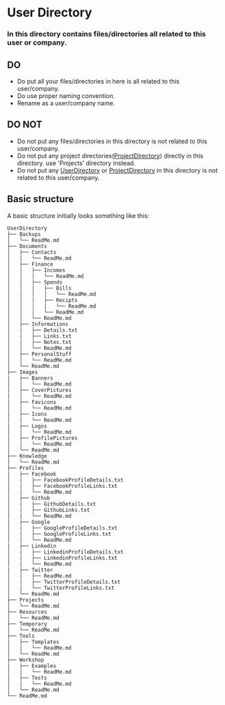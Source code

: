# User Directory

### In this directory contains files/directories all related to this user or company.


## DO

* Do put all your files/directories in here is all related to this user/company.
* Do use proper naming convention.
* Rename as a user/company name.


## DO NOT

* Do not put any files/directories in this directory is not related to this user/company.
* Do not put any project directories([ProjectDirectory](https://github.com/GetStartedOn/DirectoryTree/tree/master/ProjectDirectory)) directly in this directory. use 'Projects' directory instead.
* Do not put any [UserDirectory](https://github.com/GetStartedOn/DirectoryTree/tree/master/UserDirectory) or [ProjectDirectory](https://github.com/GetStartedOn/DirectoryTree/tree/master/ProjectDirectory) in this directory is not related to this user/company.


## Basic structure

A basic structure initially looks something like this:

```
UserDirectory
├── Backups
│   └── ReadMe.md
├── Documents
│   ├── Contacts
│   |   └── ReadMe.md
│   ├── Finance
│   |   ├── Incomes
│   │   |   └── ReadMe.md
│   |   ├── Spends
│   │   |   ├── Bills
│   |   │   |   └── ReadMe.md
│   │   |   ├── Recipts
│   |   │   |   └── ReadMe.md
│   │   |   └── ReadMe.md
│   │   └── ReadMe.md
│   ├── Informations
│   |   ├── Details.txt
│   |   ├── Links.txt
│   |   ├── Notes.txt
│   │   └── ReadMe.md
│   ├── PersonalStuff
│   │   └── ReadMe.md
│   └── ReadMe.md
├── Images
|   ├── Banners
│   |   └── ReadMe.md
|   ├── CoverPictures
│   |   └── ReadMe.md
|   ├── Favicons
│   |   └── ReadMe.md
|   ├── Icons
│   |   └── ReadMe.md
|   ├── Logos
│   |   └── ReadMe.md
|   ├── ProfilePictures
│   |   └── ReadMe.md
│   └── ReadMe.md
├── Knowledge
│   └── ReadMe.md
├── Profiles
|   ├── Facebook
│   |   ├── FacebookProfileDetails.txt
│   |   ├── FacebookProfileLinks.txt
│   |   └── ReadMe.md
|   ├── Github
│   |   ├── GithubDetails.txt
│   |   ├── GithubLinks.txt
│   |   └── ReadMe.md
|   ├── Google
│   |   ├── GoogleProfileDetails.txt
│   |   ├── GoogleProfileLinks.txt
│   |   └── ReadMe.md
|   ├── Linkedin
│   |   ├── LinkedinProfileDetails.txt
│   |   ├── LinkedinProfileLinks.txt
│   |   └── ReadMe.md
|   ├── Twitter
│   |   ├── ReadMe.md
│   |   ├── TwitterProfileDetails.txt
│   |   └── TwitterProfileLinks.txt
│   └── ReadMe.md
├── Projects
│   └── ReadMe.md
├── Resources
│   └── ReadMe.md
├── Temporary
│   └── ReadMe.md
├── Tools
|   ├── Templates
│   |   └── ReadMe.md
│   └── ReadMe.md
├── Workshop
|   ├── Examples
│   |   └── ReadMe.md
|   ├── Tests
│   |   └── ReadMe.md
│   └── ReadMe.md
└── ReadMe.md
```
